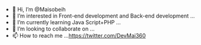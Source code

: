 - 👋 Hi, I’m @Maisobeih
- 👀 I’m interested in  Front-end development and Back-end development  ...
- 🌱 I’m currently learning Java Script+PHP ...
- 💞️ I’m looking to collaborate on ...
- 📫 How to reach me ...https://twitter.com/DevMai360 

<!---
Maisobeih/Maisobeih is a ✨ special ✨ repository because its `README.md` (this file) appears on your GitHub profile.
You can click the Preview link to take a look at your changes.
--->
